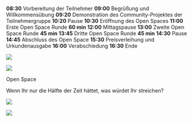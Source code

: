 <span style="color:#000ff;"><b>08:30</b></span> <span style="color:#000ff;">Vorbereitung der Teilnehmer</span>
<span style="color:#000ff;"><b>09:00</b></span> <span style="color:#000ff;">Begrüßung und Willkommensübung</span>
<span style="color:#000ff;"><b>09:20</b></span> <span style="color:#000ff;">Demonstration des Community-Projektes der Teilnehmergruppe</span>
<span style="color:#000ff;"><b>10:20</b></span> <span style="color:#000ff;">Pause</span>
<span style="color:#000ff;"><b>10:30</b></span> <span style="color:#000ff;">Eröffnung des Open Spaces</span>
<span style="color:#000ff;"><b>11:00</b></span> <span style="color:#000ff;">Erste Open Space Runde</span> <span style="color:#000ff;"><b>60 min</b></span>
<span style="color:#000ff;"><b>12:00</b></span> <span style="color:#000ff;">Mittagspause</span>
<span style="color:#000ff;"><b>13:00</b></span> <span style="color:#000ff;">Zweite Open Space Runde</span> <span style="color:#000ff;"><b>45 min</b></span>
<span style="color:#000ff;"><b>13:45</b></span> <span style="color:#000ff;">Dritte Open Space Runde</span> <span style="color:#000ff;"><b>45 min</b></span>
<span style="color:#000ff;"><b>14:30</b></span> <span style="color:#000ff;">Pause</span>
<span style="color:#000ff;"><b>14:45</b></span> <span style="color:#000ff;">Abschluss des Open Space</span>
<span style="color:#000ff;"><b>15:30</b></span> <span style="color:#000ff;">Preisverleihung und Urkundenausgabe</span>
<span style="color:#000ff;"><b>16:00</b></span> <span style="color:#000ff;">Verabschiedung</span>
<span style="color:#000ff;"><b>16:30</b></span> <span style="color:#000ff;">Ende</span>


![](Evernote%20Snapshot%2020151204%20104934.png)



![](Evernote%20Snapshot%2020151204%20104934.jpg)


<span style="color:#000ff;">Open Space</span>

<span style="color:#000ff;">Wenn Ihr nur die Hälfte der Zeit hättet, was würdet Ihr streichen?</span>

![](Evernote%20Snapshot%2020151204%20131754.png)




![](Evernote%20Camera%20Roll%2020151204%20140540.jpg)